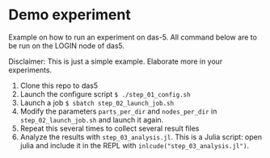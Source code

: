 # Demo experiment

Example on how to run an experiment on das-5. All command below are to be run on the LOGIN node of das5.

Disclaimer: This is just a simple example. Elaborate more in your experiments.

1. Clone this repo to das5
2. Launch the configure script `$ ./step_01_config.sh`
3. Launch a job `$ sbatch step_02_launch_job.sh`
4. Modify the parameters `parts_per_dir` and `nodes_per_dir` in  `step_02_launch_job.sh` and launch it again.
5. Repeat this several times to collect several result files
6. Analyze the results with `step_03_analysis.jl`. This is a Julia script: open julia and include it in the REPL with `inlcude("step_03_analysis.jl")`.
